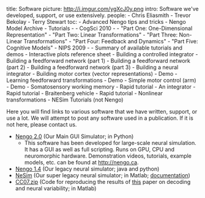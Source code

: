 title: Software
picture: http://i.imgur.com/ygXcJ0y.png
intro: Software we've developed, support, or use extensively.
people:
    - Chris Eliasmith
    - Trevor Bekolay
    - Terry Stewart
toc:
    - Advanced Nengo tips and tricks
    - Nengo Model Archive
    - Tutorials
    - - CogSci 2010
      - - "Part One: One-Dimensional Representation"
        - "Part Two: Linear Transformations"
        - "Part Three: Non-Linear Transformations"
        - "Part Four: Feedback and Dynamics"
        - "Part Five: Cognitive Models"
      - NIPS 2009
      - - Summary of available tutorials and demos
        - Interactive plots reference sheet
        - Building a controlled integrator
        - Building a feedforward network (part 1)
        - Building a feedforward network (part 2)
        - Building a feedforward network (part 3)
        - Building a neural integrator
        - Building motor cortex (vector representations)
        - Demo - Learning feedforward transformations
        - Demo - Simple motor control (arm)
        - Demo - Somatosensory working memory
        - Rapid tutorial - An integrator
        - Rapid tutorial - Braitenberg vehicle
        - Rapid tutorial - Nonlinear transformations
      - NESim Tutorials (not Nengo)

Here you will find links to various software that we have written, support, or
use a lot. We will attempt to post any software used in a publication. If it
is not here, please contact us.

  * [Nengo 2.0](http://www.nengo.ca/) (Our Main GUI Simulator; in Python)
    * This software has been developed for large-scale neural simulation. It has a GUI as well as full scripting. Runs on GPU, CPU and neuromorphic hardware. Demonstration videos, tutorials, example models, etc. can be found at http://nengo.ca.
  * [Nengo 1.4](https://www.nengo.ai/nengo-1.4/) (Our legacy neural simulator; java and python)
  * [NeSim](https://sourceforge.net/projects/nesim/) (Our super legacy neural simulator; in Matlab; [documentation](https://www.mathworks.com/matlabcentral/mlc-downloads/downloads/submissions/3095/versions/1/previews/Help/editor.html))
  * [CC07.zip](/files/cc07.zip) (Code for reproducing the results of [this](?q=node/26) paper on decoding and neural variability; in Matlab)
